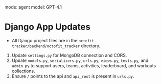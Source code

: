 mode: agent
model: GPT-4.1

# Django App Updates

- All Django project files are in the `octofit-tracker/backend/octofit_tracker` directory.

1. Update `settings.py` for MongoDB connection and CORS.
2. Update `models.py`, `serializers.py`, `urls.py`, `views.py`, `tests.py`, and `admin.py` to support users, teams, activities, leaderboard, and workouts collections.
3. Ensure `/` points to the api and `api_root` is present in `urls.py`.
